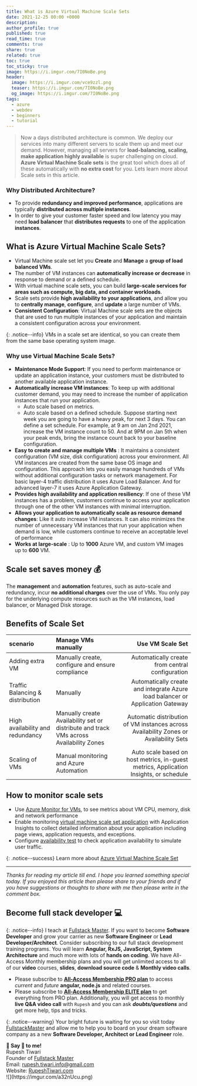 ```yaml
---
title: What is Azure Virtual Machine Scale Sets
date: 2021-12-25 00:00 +0000
description:
author_profile: true
published: true
read_time: true
comments: true
share: true
related: true
toc: true
toc_sticky: true
image: https://i.imgur.com/7I0NoBe.png
header:
  image: https://i.imgur.com/vce9zzl.png
  teaser: https://i.imgur.com/7I0NoBe.png
  og_image: https://i.imgur.com/7I0NoBe.png
tags:
  - azure
  - webdev
  - beginners
  - tutorial
---
```


> Now a days distributed architecture is common. We deploy our services into many different servers to scale them up and meet our demand. However, managing all servers for **load-balancing, scaling, make application highly available** is super challenging on cloud. **Azure Virtual Machine Scale sets** is the great tool which does all of these automatically with **no extra cost** for you. Lets learn more about Scale sets in this article.

### Why Distributed Architecture?

- To provide **redundancy and improved performance**, applications are typically **distributed across multiple instances**.
- In order to give your customer faster speed and low latency you may need **load balancer** that **distributes requests** to one of the application **instances**.

## What is Azure Virtual Machine Scale Sets?

- Virtual Machine scale set let you **Create** and **Manage** a **group of load balanced VMs**.
- The number of VM instances can **automatically increase or decrease** in response to demand or a defined schedule.
- With virtual machine scale sets, you can build **large-scale services for areas such as compute, big data, and container workloads**.
- Scale sets provide **high availability to your applications**, and allow you to **centrally manage**, **configure**, and **update** a large number of VMs.
- **Consistent Configuration**: Virtual Machine scale sets are the objects that are used to run multiple instances of your application and maintain a consistent configuration across your environment.

{: .notice--info}
VMs in a scale set are identical, so you can create them from the same base operating system image.

### Why use Virtual Machine Scale Sets?

- **Maintenance Mode Support**: If you need to perform maintenance or update an application instance, your customers must be distributed to another available application instance.
- **Automatically increase VM instances**: To keep up with additional customer demand, you may need to increase the number of application instances that run your application.
  - Auto scale based on metrics.
  - Auto scale based on a defined schedule. Suppose starting next week you are going to have a heavy peak, for next 3 days. You can define a set schedule. For example, at 9 am on Jan 2nd 2021, increase the VM instance count to 50. And at 9PM on Jan 5th when your peak ends, bring the instance count back to your baseline configuration.
- **Easy to create and manage multiple VMs** : It maintains a consistent configuration (VM size, disk configuration) across your environment. All VM instances are created from the same base OS image and configuration. This approach lets you easily manage hundreds of VMs without additional configuration tasks or network management. For basic layer-4 traffic distribution it uses Azure Load Balancer. And for advanced layer-7 it uses Azure Application Gateway.
- **Provides high availability and application resiliency**: If one of these VM instances has a problem, customers continue to access your application through one of the other VM instances with minimal interruption.
- **Allows your application to automatically scale as resource demand changes**: Like it auto increase VM instances. It can also minimizes the number of unnecessary VM instances that run your application when demand is low, while customers continue to receive an acceptable level of performance
- **Works at large-scale** : Up to **1000** Azure VM, and custom VM images up to **600** VM.

## Scale set saves money 💰

The **management** and **automation** features, such as auto-scale and redundancy, incur **no additional charges** over the use of VMs. You only pay for the underlying compute resources such as the VM instances, load balancer, or Managed Disk storage.

## Benefits of Scale Set

| scenario                         | Manage VMs manually                                                                    |                                                                      Use VM Scale Set |
| :------------------------------- | :------------------------------------------------------------------------------------- | ------------------------------------------------------------------------------------: |
| Adding extra VM                  | Manually create, configure and ensure compliance                                       |                                       Automatically create from central configuration |
| Traffic Balancing & distribution | Manually                                                                               |         Automatically create and integrate Azure load balancer or Application Gateway |
| High availability and redundancy | Manually create Availability set or distribute and track VMs across Availability Zones | Automatic distribution of VM instances across Availability Zones or Availability Sets |
| Scaling of VMs                   | Manual monitoring and Azure Automation                                                 | Auto scale based on host metrics, in-guest metrics, Application Insights, or schedule |

## How to monitor scale sets

- Use [Azure Monitor for VMs](https://docs.microsoft.com/en-us/azure/azure-monitor/vm/vminsights-overview), to see metrics about VM CPU, memory, disk and network performance
- Enable monitoring [virtual machine scale set application](https://docs.microsoft.com/en-us/azure/azure-monitor/app/azure-vm-vmss-apps) with Application Insights to collect detailed information about your application including page views, application requests, and exceptions.
- Configure [availability test](https://docs.microsoft.com/en-us/azure/azure-monitor/app/monitor-web-app-availability) to check application availability to simulate user traffic.

{: .notice--success}
Learn more about [Azure Virtual Machine Scale Set](https://docs.microsoft.com/en-us/azure/virtual-machine-scale-sets/overview?context=/azure/virtual-machines/context/context)

---

_Thanks for reading my article till end. I hope you learned something special today. If you enjoyed this article then please share to your friends and if you have suggestions or thoughts to share with me then please write in the comment box._

## Become full stack developer 💻

{: .notice--info}
I teach at [Fullstack Master](https://www.fullstackmaster.net). If you want to become **Software Developer** and grow your carrier as new **Software Engineer** or **Lead Developer/Architect**. Consider subscribing to our full stack development training programs. You will learn **Angular, RxJS, JavaScript, System Architecture** and much more with lots of **hands on coding**. We have All-Access Monthly membership plans and you will get unlimited access to all of our **video** courses, **slides**, **download source code** & **Monthly video calls**.

- Please subscribe to **[All-Access Membership PRO plan](https://www.fullstackmaster.net/pro)** to access _current_ and _future_ **angular, node.js** and related courses.
- Please subscribe to **[All-Access Membership ELITE plan](https://www.fullstackmaster.net/elite)** to get everything from PRO plan. Additionally, you will get access to monthly **live Q&A video call** with `Rupesh` and you can ask **_doubts/questions_** and get more help, tips and tricks.

{: .notice--warning}
Your bright future is waiting for you so visit today [FullstackMaster](www.fullstackmaster.net) and allow me to help you to board on your dream software company as a new **Software Developer, Architect or Lead Engineer** role.

<div class="notice--success">
<strong>💖 Say 👋 to me!</strong>
<br>Rupesh Tiwari
<br>Founder of <a href="https://www.fullstackmaster.net">Fullstack Master </a>
<br>Email: <a href="mailto:rupesh.tiwari.info@gmail.com?subject=Hi">rupesh.tiwari.info@gmail.com</a>
<br>Website: <a href="https://www.rupeshtiwari.com">RupeshTiwari.com </a>
</div>
![](https://imgur.com/a32nUcu.png)
